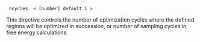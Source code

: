 ```
 ncycles  < [number] default 1 >
```
This directive controls the number of optimization cycles where the defined regions will be optimized in succession, or number of sampling cycles in free energy calculations.
